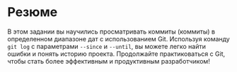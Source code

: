 # Резюме

В этом задании вы научились просматривать коммиты (коммиты) в определенном диапазоне дат с использованием Git. Используя команду `git log` с параметрами `--since` и `--until`, вы можете легко найти ошибки и понять историю проекта. Продолжайте практиковаться с Git, чтобы стать более эффективным и продуктивным разработчиком!
